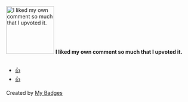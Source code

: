 <img src="https://my-badges.github.io/my-badges/self-upvote.png" alt="I liked my own comment so much that I upvoted it." title="I liked my own comment so much that I upvoted it." width="128">
<strong>I liked my own comment so much that I upvoted it.</strong>
<br><br>

* <a href="https://github.com/volta-cli/volta/issues/1973">👍</a>
* <a href="https://github.com/volta-cli/volta/pull/1974">👍</a>


Created by <a href="https://github.com/my-badges/my-badges">My Badges</a>